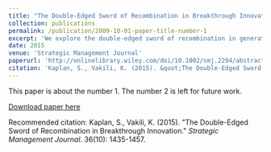 ```yaml
---
title: "The Double-Edged Sword of Recombination in Breakthrough Innovation"
collection: publications
permalink: /publication/2009-10-01-paper-title-number-1
excerpt: 'We explore the double-edged sword of recombination in generating breakthrough innovation: recombination of distant or diverse knowledge is needed because knowledge in a narrow domain might trigger myopia, but recombination can be counterproductive when local search is needed to identify anomalies. We take into account how creativity shapes both the cognitive novelty of the idea and the subsequent realization of economic value. We develop a text-based measure of novel ideas in patents using topic modeling to identify those patents that originate new topics in a body of knowledge. We find that, counter to theories of recombination, patents that originate new topics are more likely to be associated with local search, while economic value is the product of broader recombinations as well as novelty.'
date: 2015
venue: 'Strategic Management Journal'
paperurl: 'http://onlinelibrary.wiley.com/doi/10.1002/smj.2294/abstract'
citation: 'Kaplan, S., Vakili, K. (2015). &quot;The Double-Edged Sword of Recombination in Breakthrough Innovation.&quot; <i>Strategic Management Journal</i>. 36(10): 1435-1457.'
---
```

This paper is about the number 1. The number 2 is left for future work.

[Download paper here](http://academicpages.github.io/files/paper1.pdf)

Recommended citation: Kaplan, S., Vakili, K. (2015). "The Double-Edged Sword of Recombination in Breakthrough Innovation." <i>Strategic Management Journal</i>. 36(10): 1435-1457.

